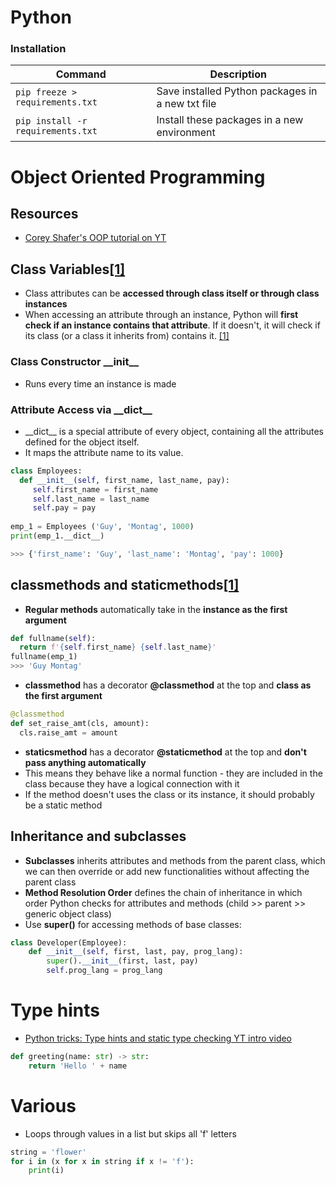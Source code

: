 Python
============

### Installation

| Command | Description |
| ------- | ----------- |
| `pip freeze > requirements.txt` | Save installed Python packages in a new txt file |
| `pip install -r requirements.txt` | Install these packages in a new environment |


# Object Oriented Programming

## Resources
- [Corey Shafer's OOP tutorial on YT](https://www.youtube.com/watch?v=ZDa-Z5JzLYM&list=PL-osiE80TeTsqhIuOqKhwlXsIBIdSeYtc)


## Class Variables[[1]](https://www.youtube.com/watch?v=BJ-VvGyQxho)
- Class attributes can be **accessed through class itself or through class instances** 
- When accessing an attribute through an instance, Python will __first check if an instance contains that attribute__. If it doesn't, it will check if its class (or a class it inherits from) contains it. [[1]](https://youtu.be/BJ-VvGyQxho?t=214)

### Class Constructor \_\_init__
- Runs every time an instance is made

### Attribute Access via \_\_dict__
- \_\_dict__ is a special attribute of every object, containing all the attributes defined for the object itself. 
- It maps the attribute name to its value.

```python
class Employees:
  def __init__(self, first_name, last_name, pay):
     self.first_name = first_name
     self.last_name = last_name
     self.pay = pay
     
emp_1 = Employees ('Guy', 'Montag', 1000)
print(emp_1.__dict__)

>>> {'first_name': 'Guy', 'last_name': 'Montag', 'pay': 1000}
```


## classmethods and staticmethods[[1]](https://www.youtube.com/watch?v=rq8cL2XMM5M)
- **Regular methods** automatically take in the **instance as the first argument**
```python
def fullname(self):
  return f'{self.first_name} {self.last_name}'
fullname(emp_1)
>>> 'Guy Montag'
```
- **classmethod** has a decorator **@classmethod** at the top and **class as the first argument**
```python
@classmethod
def set_raise_amt(cls, amount):
  cls.raise_amt = amount
```
- **staticsmethod** has a decorator **@staticmethod** at the top and **don't pass anything automatically**
- This means they behave like a normal function - they are included in the class because they have a logical connection with it
- If the method doesn't uses the class or its instance, it should probably be a static method


## Inheritance and subclasses
- **Subclasses** inherits attributes and methods from the parent class, which we can then override or add new functionalities without affecting the parent class
- **Method Resolution Order** defines the chain of inheritance in which order Python checks for attributes and methods (child \>\> parent \>\> generic object class)
- Use **super()** for accessing methods of base classes:
```python
class Developer(Employee):
    def __init__(self, first, last, pay, prog_lang):
        super().__init__(first, last, pay)
        self.prog_lang = prog_lang
```





# Type hints
- [Python tricks: Type hints and static type checking YT intro video](https://www.youtube.com/watch?v=rytP_vIjzeE)
```python
def greeting(name: str) -> str:
    return 'Hello ' + name
```


# Various
- Loops through values in a list but skips all 'f' letters
```python
string = 'flower'
for i in (x for x in string if x != 'f'):
    print(i)
```
